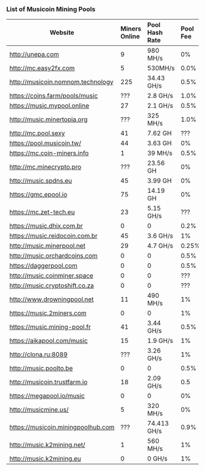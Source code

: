 ### 		List of Musicoin Mining Pools



| Website                            | Miners Online | Pool Hash Rate | Pool Fee |      |
| ---------------------------------- | :------------ | :------------- | :------- | :--: |
| http://unepa.com                   | 9             | 980 MH/s       | 0%       |      |
| http://mc.easy2fx.com              | 5             | 530MH/s        | 0.0%     |      |
| http://musicoin.nomnom.technology  | 225           | 34.43 GH/s     | 0.5%     |      |
| https://coins.farm/pools/music     | ???           | 2.8 GH/s       | 1.0%     |      |
| https://music.mypool.online        | 27            | 2.1 GH/s       | 0.5%     |      |
| http://music.minertopia.org        | ???           | 325 MH/s       | 1.0%     |      |
| http://mc.pool.sexy                | 41            | 7.62 GH        | ???      |      |
| https://pool.musicoin.tw/          | 44            | 3.63 GH        | 0%       |      |
| https://mc.coin-miners.info        | 1             | 39 MH/s        | 0.5%     |      |
| http://mc.minecrypto.pro           | ???           | 23.56 GH       | 0%       |      |
| http://music.spdns.eu              | 45            | 3.99 GH        | 0%       |      |
| https://gmc.epool.io               | 75            | 14.19 GH       | 0%       |      |
| https://mc.zet-tech.eu             | 23            | 5.15 GH/s      | ???      |      |
| https://music.dhix.com.br          | 0             | 0              | 0.2%     |      |
| https://music.reidocoin.com.br     | 45            | 3.6 GH/s       | 1%       |      |
| http://music.minerpool.net         | 29            | 4.7 GH/s       | 0.25%    |      |
| http://music.orchardcoins.com      | 0             | 0              | 0.5%     |      |
| https://daggerpool.com             | 0             | 0              | 0.5%     |      |
| http://music.coinminer.space       | 0             | 0              | ???      |      |
| http://music.cryptoshift.co.za     | 0             | 0              | ???      |      |
| http://www.drowningpool.net        | 11            | 490 MH/s       | 1%       |      |
| https://music.2miners.com          | 0             | 0              | 1%       |      |
| https://music.mining-pool.fr       | 41            | 3.44 GH/s      | 0.5%     |      |
| https://aikapool.com/music         | 15            | 1.9 GH/s       | 1%       |      |
| http://clona.ru:8089               | ???           | 3.26 GH/s      | 1%       |      |
| http://music.poolto.be             | 0             | 0              | 0.5%     |      |
| http://musicoin.trustfarm.io       | 18            | 2.09 GH/s      | 0.5      |      |
| https://megapool.io/music          | 0             | 0              | 0%       |      |
| http://musicmine.us/               | 5             | 320 MH/s       | 0%       |      |
| https://musicoin.miningpoolhub.com | ???           | 74.413 GH/s    | 0.9%     |      |
| http://music.k2mining.net/         | 1             | 560 MH/s       | 1%       |      |
| http://music.k2mining.eu           | 0             | 0 GH/s         | 1%       |      |
